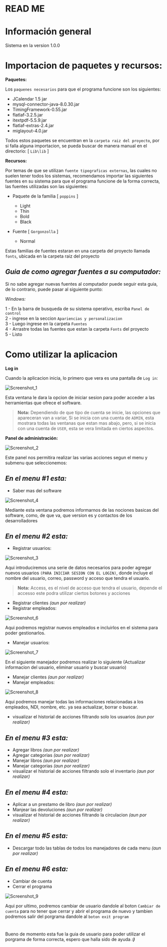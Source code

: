 # READ ME

# Información general

Sistema en la version 1.0.0

# Importacion de paquetes y recursos:


**Paquetes:**

Los `paquenes necesarios` para que el programa funcione son los siguientes:

- JCalendar 1.5 jar
- mysql-connector-java-8.0.30.jar
- TimingFramework-0.55.jar
- flatlaf-3.2.5.jar
- itextpdf-5.5.9.jar
- flatlaf-extras-2.4.jar
- miglayout-4.0.jar

Todos estos paquetes se encuentran en la `carpeta raiz del proyecto`, por si falla alguna importacion, se pueda
buscar de manera manual en el directorio: [ `Lib\lib` ]

**Recursos:**

Por temas de que se utilizan `fuente tipograficas externas`, las cuales no suelen tener todos los sistemas, recomendamos importar las siguientes fuentes en su sistema
para que el programa funcione de la forma correcta, las fuentes utilizadas son las siguientes:

- Paquete de la familia [ `poppins` ]
  - Light
  - Thin
  - Bold
  - Black

- Fuente [ `Gorgonzolla` ]
  - Normal


Estas familias de fuentes estaran en una carpeta del proyecto llamada `fonts`, ubicada en la carpeta raiz del proyecto

*Guia de como agregar fuentes a su computador:*
-----
Si no sabe agregar nuevas fuentes al computador puede seguir esta guia, de lo contrario, puede pasar al siguiente punto:

*Windows:*

1 - En la barra de busqueda de su sistema operativo, escriba `Panel de control`  
2 - ingrese en la seccion `Apariencias y personalizacion`   
3 - Luego ingrese en la carpeta `Fuentes`  
4 - Arrastre todas las fuentes que estan la carpeta `Fonts` del proyecto  
5 - Listo  

#

# Como utilizar la aplicacion

**Log in**

Cuando la aplicacion inicia, lo primero que vera es una pantalla de `Log in`:

![Screenshot_1](https://github.com/01010011011001010110010001110100/Final-Proyect/assets/89937780/5a29f743-e21a-485d-8359-d6eb6eefee43)

Esta ventana le dara la opcion de iniciar sesion para poder acceder a las herramientas que ofrece el software.

> **Nota:** Dependiendo de que tipo de cuenta se inicie, las opciones que apareceran van a variar, Si se inicia con una cuenta de `ADMIN`,
> esta mostrara todas las ventanas que estan mas abajo, pero, si se inicia con una cuenta de `USER`,
> esta se vera limitada en ciertos aspectos.

**Panel de administración:**

![Screenshot_2](https://github.com/01010011011001010110010001110100/Final-Proyect/assets/89937780/3838495b-1426-422f-ad94-a649aa6d0d58)

Este panel nos permitira realizar las varias acciones segun el menu y submenu que seleccionemos:

*En el menu #1 esta:*
----

- Saber mas del software

![Screenshot_4](https://github.com/01010011011001010110010001110100/Final-Proyect/assets/89937780/afc69e2b-70ed-437a-8b3a-1ef588bd449f)

Mediante esta ventana podremos informarnos de las nociones basicas del software, como, de que va, que version es y contactos
de los desarrolladores

*En el menu #2 esta:*
----

- Registrar usuarios:

![Screenshot_3](https://github.com/01010011011001010110010001110100/Final-Proyect/assets/89937780/121a302f-8d1a-41e1-822c-cff5d3615fa1)

Aqui introduciremos una serie de datos necesarios para poder agregar nuevos usuarios `(PARA INICIAR SESION CON EL LOGIN)`,
donde incluye el nombre del usuario, correo, password y acceso que tendra el usuario.

> **Nota:** Access, es el nivel de acceso que tendra el usuario, depende el accesso este podra utilizar ciertos botones
> y acciones

- Registrar clientes *(aun por realizar)*
- Registrar empleados:

![Screenshot_6](https://github.com/01010011011001010110010001110100/Final-Proyect/assets/89937780/9902cf25-9baf-448d-97de-1eee3cbcd41c)

Aqui podremos registrar nuevos empleados e incluirlos en el sistema para poder gestionarlos.

- Manejar usuarios:

![Screenshot_7](https://github.com/01010011011001010110010001110100/Final-Proyect/assets/89937780/bf17d27e-5a9d-4e81-9184-03a00e77c066)

En el siguiente manejador podremos realizar lo siguiente (Actualizar informacion del usuario, eliminar usuario y buscar usuario)

- Manejar clientes *(aun por realizar)*
- Manejar empleados:

![Screenshot_8](https://github.com/01010011011001010110010001110100/Final-Proyect/assets/89937780/e542b903-b5fb-4938-90bd-4bfc4d2aa850)

Aqui podremos manejar todas las informaciones relacionadas a los empleados, NDI, nombre, etc.
ya sea actualizar, borrar o buscar.

- visualizar el historial de acciones filtrando solo los usuarios *(aun por realizar)*

*En el menu #3 esta:*
----

- Agregar libros *(aun por realizar)*
- Agregar categorias *(aun por realizar)*
- Manejar libros *(aun por realizar)*
- Manejar categorias *(aun por realizar)*
- visualizar el historial de acciones filtrando solo el inventario *(aun por realizar)*

*En el menu #4 esta:*
----

- Aplicar a un prestamo de libro *(aun por realizar)*
- Manjear las devoluciones *(aun por realizar)*
- visualizar el historial de acciones filtrando la circulacion *(aun por realizar)*

*En el menu #5 esta:*
----

- Descargar todo las tablas de todos los manejadores de cada menu *(aun por realizar)*

*En el menu #6 esta:*
----

- Cambiar de cuenta
- Cerrar el programa

![Screenshot_9](https://github.com/01010011011001010110010001110100/Final-Proyect/assets/89937780/78df729a-feb3-42ef-87ed-2b4b7c91b656)

Aqui por ultimo, podremos cambiar de usuario dandole al boton `Cambiar de cuenta` para no tener que cerrar y abrir el programa de nuevo
y tambien podremos salir del porgrama dandole al `boton exit program`

#

Bueno de momento esta fue la guia de usuario para poder utilizar el porgrama de forma correcta, espero que halla sido de ayuda ***:)***

